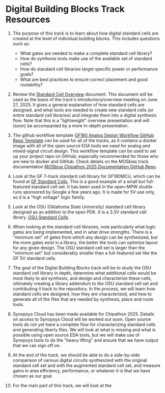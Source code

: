 
# Digital Building Blocks Track Resources

1. The purpose of this track is to learn about how digital standard cells are created at the level of individual building blocks.  This includes questions such as:

    - What gates are needed to make a complete standard cell library?
    - How do synthesis tools make use of the available set of standard cells?
    - How do standard cell libraries target specific power or performance goals?
    - What are best practices to ensure correct placement and good routability?

2. Review the [Standard Cell Overview](./files/Standard_Cell_Overview.pdf) document.  This document will be used as the basis of the track's introductory/overview meeting on June 27, 2025.  It gives a general explanation of how standard cells are designed, and what tools are needed to create new standard cells (or entire standard cell libraries) and integrate them into a digital synthesis flow.  Note that this is a "lightweight" overview presentation and will (soon) be accompanied by a more in-depth presentation.

3. The github workflow template [GF180 Analog Design Workflow GitHub Repo Template](https://github.com/Jianxun/iic-osic-tools-project-template) can be used for all of the tracks, as it contains a docker image with all of the open source EDA tools we need for analog and mixed-signal circuit design.  This workflow template can be used to set up your project repo on GitHub; especially recommended for those who are new to docker and GitHub.  Check details on the MOSbias track documentation [MOSbius Chipathon 2025 Documentation GitHub Repo](https://github.com/JuanMoya/Chipathon2025_MOSbius_main_documentation).

4. Look at the GF 7-track standard cell library for GF180MCU, which can be found at
	[GF Standard Cells](https://github.com/fossi-foundation//globalfoundries-pdk-libs-gf180mcu_fd_sc_mcu7t5v0).  This is a good example of a small but full-featured standard cell set.  It has been used in the open-MPW shuttle runs sponsored by Google a few years ago.  It is made for 5V use only, so it is a "high voltage" logic family.

5. Look at the OSU (Oklahoma State University) standard cell library designed as an addition to the open PDK.  It is a 3.3V standard cell library.  [OSU Standard Cells](https://github.com/stineje/globalfoundries-pdk-libs-gf180mcu_osu_sc).

6. When looking at the standard cell libraries, note particularly what logic gates are being implemented, and in what drive strengths.  There is a "minimum set" of gates from which any design can be synthesized, but the more gates exist in a library, the better the tools can optimize layout for any given design.  The OSU standard cell set is larger than the "minimum set" but considerably smaller than a full-featured set like the GF 5V standard cells.

7. The goal of the Digital Building Blocks track will be to study the OSU standard cell library in depth, determine what additional cells would be most likely to aid synthesis, and design and characterize these cells, ultimately creating a library addendum to the OSU standard cell set and contributing it back to the repository.  In the process, we will learn how standard cells are designed, how they are characterized, and how to generate all of the files that are needed by synthesis, place and route tools.

8. Synopsys Cloud has been made available for Chipathon 2025.  Details on access to Synopsys Cloud will be worked out soon.  Open source tools do not yet have a complete flow for characterizing standard cells and generating liberty files.  We will look at what is missing and what is possible using open source EDA tools, but we will make use of Synopsys tools to do the "heavy lifting" and ensure that we have output that we can sign off on.

9. At the end of the track, we should be able to do a side-by-side comparison of various digital circuits synthesized with the original standard cell set and with the augmented standard cell set, and measure gains in area efficiency, performance, or whatever it is that we have chosen as our goal.
4. For the main part of this track, we will look at the
